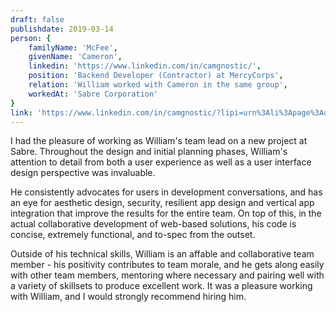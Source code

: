 ```yaml
---
draft: false
publishdate: 2019-03-14
person: {
    familyName: 'McFee',
    givenName: 'Cameron',
    linkedin: 'https://www.linkedin.com/in/camgnostic/',
    position: 'Backend Developer (Contractor) at MercyCorps',
    relation: 'William worked with Cameron in the same group',
    workedAt: 'Sabre Corporation'
}
link: 'https://www.linkedin.com/in/camgnostic/?lipi=urn%3Ali%3Apage%3Ad_flagship3_profile_view_base%3BX7JLbLc3Tjm9cu7rIRMeyQ%3D%3D&licu=urn%3Ali%3Acontrol%3Ad_flagship3_profile_view_base-recommendation_details_profile'
---
```


I had the pleasure of working as William's team lead on a new project at Sabre. Throughout the design and initial planning phases, William's attention to detail from both a user experience as well as a user interface design perspective was invaluable.

He consistently advocates for users in development conversations, and has an eye for aesthetic design, security, resilient app design and vertical app integration that improve the results for the entire team. On top of this, in the actual collaborative development of web-based solutions, his code is concise, extremely functional, and to-spec from the outset. 

Outside of his technical skills, William is an affable and collaborative team member - his positivity contributes to team morale, and he gets along easily with other team members, mentoring where necessary and pairing well with a variety of skillsets to produce excellent work. It was a pleasure working with William, and I would strongly recommend hiring him.
